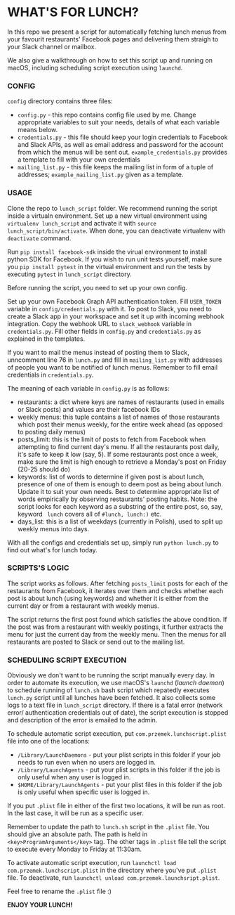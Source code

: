 # WHAT'S FOR LUNCH?

In this repo we present a script for automatically fetching lunch menus from your favourit restaurants' Facebook pages and delivering them straigh to your Slack channel or mailbox.

We also give a walkthrough on how to set this script up and running on macOS, including scheduling script execution using `launchd`.

### CONFIG
`config` directory contains three files:
* `config.py` - this repo contains config file used by me. Change appropriate variables to suit your needs, details of what each variable means below.
* `credentials.py` - this file should keep your login credentials to Facebook and Slack APIs, as well as email address and password for the account from which the menus will be sent out. `example_credentials.py` provides a template to fill with your own credentials
* `mailing_list.py` - this file keeps the mailing list in form of a tuple of addresses; `example_mailing_list.py` given as a template.

### USAGE

Clone the repo to `lunch_script` folder. We recommend running the script inside a virtualn environment. Set up a new virtual environment using `virtualenv lunch_script` and activate it with `source lunch_script/bin/activate`. When done, you can deactivate virtualenv with `deactivate` command. 

Run `pip install facebook-sdk` inside the virual environment to install python SDK for Facebook. If you wish to run unit tests yourself, make sure you `pip install pytest` in the virtual environment and run the tests by executing `pytest` in `lunch_script` directory.

Before running the script, you need to set up your own config. 

Set up your own Facebook Graph API authentication token. Fill `USER_TOKEN` variable in `config/credentials.py` with it. 
To post to Slack, you need to create a Slack app in your workspace and set it up with incoming webhook integration. Copy the webhook URL to `slack_webhook` variable in `credentials.py`. Fill other fields in `config.py` and `credentials.py` as explained in the templates.

If you want to mail the menus instead of posting them to Slack, unncomment line 76 in `lunch.py` and fill in `mailing_list.py` with addresses of people you want to be notified of lunch menus. Remember to fill email credentials in `credentials.py`. 

The meaning of each variable in `config.py` is as follows:
* restaurants: a dict where keys are names of restaurants (used in emails or Slack posts) and values are their facebook IDs
* weekly menus: this tuple contains a list of names of those restaurants which post their menus weekly, for the entire week ahead (as opposed to posting daily menus)
* posts_limit: this is the limit of posts to fetch from Facebook when attempting to find current day's menu. If all the restaurants post daily, it's safe to keep it low (say, 5). If some restaurants post once a week, make sure the limit is high enough to retrieve a Monday's post on Friday (20-25 should do)
* keywords: list of words to determine if given post is about lunch, presence of one of them is enough to deem post as being about lunch. Update it to suit your own needs. Best to determine appropriate list of words empirically by observing restaurants' posting habits. Note: the script looks for each keyword as a substring of the entire post, so, say, keyword ` lunch` covers all of `#lunch, lunch:)` etc. 
* days_list: this is a list of weekdays (currently in Polish), used to split up weekly menus into days.

With all the configs and credentials set up, simply run `python lunch.py` to find out what's for lunch today.

### SCRIPTS'S LOGIC

The script works as follows. After fetching `posts_limit` posts for each of the restaurants from Facebook, it iterates over them and checks whether each post is about lunch (using keywords) and whether it is either from the current day or from a restaurant with weekly menus. 

The script returns the first post found which satisfies the above condition. If the post was from a restaurant with weekly postings, it further extracts the menu for just the current day from the weekly menu. Then the menus for all restaurants are posted to Slack or send out to the mailing list.

### SCHEDULING SCRIPT EXECUTION

Obviously we don't want to be running the script manually every day. In order to automate its execution, we use macOS's `launchd` (*launch daemon*) to schedule running of `lunch.sh` bash script which repatedly executes `lunch.py` script until all lunches have been fetched. It also collects some logs to a text file in `lunch_script` directory. If there is a fatal error (network error/ authentication credentials out of date), the script execution is stopped and description of the error is emailed to the admin. 

To schedule automatic script execution, put `com.przemek.lunchscript.plist` file into one of the locations:
* `/Library/LaunchDaemons` - put your plist scripts in this folder if your job needs to run even when no users are logged in.
* `/Library/LaunchAgents` - put your plist scripts in this folder if the job is only useful when any user is logged in.
* `$HOME/Library/LaunchAgents` - put your plist files in this folder if the job is only useful when specific user is logged in.

If you put `.plist` file in either of the first two locations, it will be run as root. In the last case, it will be run as a specific user.

Remember to update the path to `lunch.sh` script in the `.plist` file. You should give an absolute path.
The path is held in ` <key>ProgramArguments</key>` tag. The other tags in `.plist` file tell the script to execute every Monday to Friday at 11:30am.

To activate automatic script execution, run `launchctl load com.przemek.lunchscript.plist` in the directory where you've put `.plist` file. To deactivate, run `launchctl unload com.przemek.launchsript.plist`.

Feel free to rename the `.plist` file :)

**ENJOY YOUR LUNCH!**



